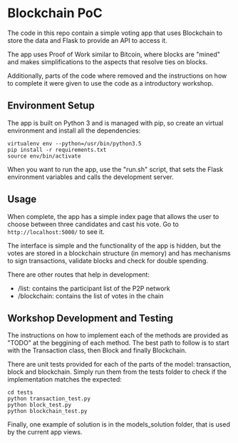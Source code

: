 # Blockchain PoC

The code in this repo contain a simple voting app that uses Blockchain to store the data and
Flask to provide an API to access it.

The app uses Proof of Work similar to Bitcoin, where blocks are "mined" and makes simplifications
to the aspects that resolve ties on blocks.

Additionally, parts of the code where removed and the instructions on how to complete it were
given to use the code as a introductory workshop.

## Environment Setup

The app is built on Python 3 and is managed with pip, so create an virtual environment and install
all the dependencies:

```
virtualenv env --python=/usr/bin/python3.5
pip install -r requirements.txt
source env/bin/activate
```

When you want to run the app, use the "run.sh" script, that sets the Flask environment variables
and calls the development server.

## Usage

When complete, the app has a simple index page that allows the user to choose between three candidates
and cast his vote.
Go to `http://localhost:5000/` to see it.

The interface is simple and the functionality of the app is hidden, but the votes are stored in a blockchain
structure (in memory) and has mechanisms to sign transactions, validate blocks and check for double spending.

There are other routes that help in development:

* /list: contains the participant list of the P2P network
* /blockchain: contains the list of votes in the chain

## Workshop Development and Testing

The instructions on how to implement each of the methods are provided as "TODO" at the beggining of
each method.
The best path to follow is to start with the Transaction class, then Block and finally Blockchain.

There are unit tests provided for each of the parts of the model: transaction, block and blockchain.
Simply run them from the tests folder to check if the implementation matches the expected:

```
cd tests
python transaction_test.py
python block_test.py
python blockchain_test.py
```

Finally, one example of solution is in the models_solution folder, that is used by the current app
views.

